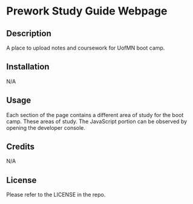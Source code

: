 # Prework Study Guide Webpage

## Description

A place to upload notes and coursework for UofMN boot camp.

## Installation

N/A

## Usage

Each section of the page contains a different area of study for the boot camp. These areas of study. The JavaScript portion can be observed by opening the developer console. 

## Credits

N/A

## License

Please refer to the LICENSE in the repo.
